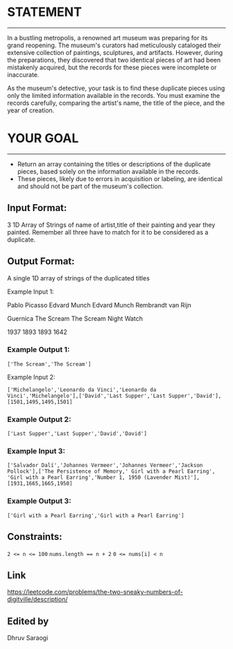 

# STATEMENT

---------------

In a bustling metropolis, a renowned art museum was preparing for its grand reopening. The museum's curators had meticulously cataloged their extensive collection of paintings, sculptures, and artifacts. However, during the preparations, they discovered that two identical pieces of art had been mistakenly acquired, but the records for these pieces were incomplete or inaccurate.

As the museum's detective, your task is to find these duplicate pieces using only the limited information available in the records. You must examine the records carefully, comparing the artist's name, the title of the piece, and the year of creation.

# YOUR GOAL

-----------

- Return an array containing the titles or descriptions of the duplicate pieces, based solely on the information available in the records. 
- These pieces, likely due to errors in acquisition or labeling, are identical and should not be part of the museum's collection.

## Input Format:
3 1D Array of Strings of name of artist,title of their painting and year they painted. Remember all three have to match for it to be considered as a duplicate.

## Output Format:
A single 1D array of strings of the duplicated titles

Example Input 1:


Pablo Picasso
Edvard Munch
Edvard Munch
Rembrandt van Rijn


Guernica
The Scream
The Scream
Night Watch


1937
1893
1893
1642

### Example Output 1:

`['The Scream','The Scream']`

Example Input 2:


`['Michelangelo','Leonardo da Vinci','Leonardo da Vinci','Michelangelo'],['David','Last Supper','Last Supper','David'],[1501,1495,1495,1501]`

### Example Output 2:

`['Last Supper','Last Supper','David','David']`

### Example Input 3:

`['Salvador Dalí','Johannes Vermeer','Johannes Vermeer','Jackson Pollock'],['The Persistence of Memory,' Girl with a Pearl Earring', 'Girl with a Pearl Earring','Number 1, 1950 (Lavender Mist)'],[1931,1665,1665,1950]`

### Example Output 3:

`['Girl with a Pearl Earring','Girl with a Pearl Earring']`

## Constraints:

`2 <= n <= 100`
`nums.length == n + 2`
`0 <= nums[i] < n`

## Link
https://leetcode.com/problems/the-two-sneaky-numbers-of-digitville/description/

## Edited by
Dhruv Saraogi
